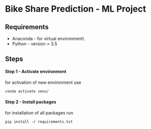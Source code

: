 # Bike Share Prediction - ML Project

## Requirements

-   Anaconda - for virtual environment\
-   Python - version > 3.5

## Steps

#### Step 1 - Activate environment

for activation of new environment use

`conda activate venv/`

#### Step 2 - Install packages

for installation of all packages run

`pip install -r requirements.txt`
